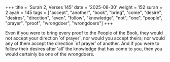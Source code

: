 +++
title = 'Surah 2, Verses 145'
date = '2025-08-30'
weight = 152
surah = 2
ayah = 145
tags = ["accept", "another", "book", "bring", "come", "desire", "desires", "direction", "even", "follow", "knowledge", "not", "one", "people", "prayer", "proof", "wrongdoer", "wrongdoers"]
+++

Even if you were to bring every proof to the People of the Book, they would not accept your direction ˹of prayer˺, nor would you accept theirs; nor would any of them accept the direction ˹of prayer˺ of another. And if you were to follow their desires after ˹all˺ the knowledge that has come to you, then you would certainly be one of the wrongdoers.